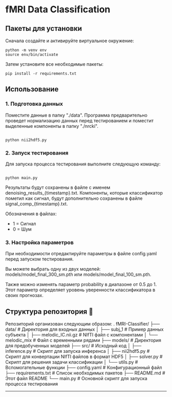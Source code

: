 # fMRI Data Classification

## Пакеты для установки

Сначала создайте и активируйте виртуальное окружение:

```
python -m venv env
source env/bin/activate
```
Затем установите все необходимые пакеты:
```
pip install -r requirements.txt
```
## Использование

### 1. Подготовка данных

Поместите данные в папку "./data".
Программа предварительно проведет нормализацию данных перед тестированием и поместит выделенные компоненты в папку "./nrcki".

```

python nii2hdf5.py

```

### 2. Запуск тестирования
Для запуска процесса тестирования выполните следующую команду:
```

python main.py

```
Результаты будут сохранены в файле с именем denoising_results_{timestamp}.txt. Компоненты, которые классификатор пометил как сигнал, будут дополнительно сохранены в файле signal_comp_{timestamp}.txt.

Обозначения в файлах:

* 1 = Сигнал
* 0 = Шум

### 3. Настройка параметров

При необходимости отредактируйте параметры в файле config.yaml перед запуском тестирования.

Вы можете выбрать одну из двух моделей: models/model_final_300_sm.pth или models/model_final_100_sm.pth.

Также можно изменять параметр probability в диапазоне от 0.5 до 1. Этот параметр определяет уровень уверенности классификатора в своих прогнозах.


## Структура репозитория 📁
Репозиторий организован следующим образом:
  .
  fMRI-Classifier/
  ├── data/                     # Директория для входных данных
  │   ├── subj_1                # Пример данных субъекта
  │       ├── melodic_IC.nii.gz # NIfTI файл с компонентами
  │       └── melodic_mix       # Файл с временными рядами
  ├── models/                   # Директория для предобученных моделей
  ├── src/                      # Исходный код
  │   ├── inference.py          # Скрипт для запуска инференса
  │   ├── nii2hdf5.py           # Скрипт для конвертации NIfTI файлов в формат HDF5
  │   ├── solver.py             # Скрипт для решения задачи классификации
  │   └── utils.py              # Вспомогательные функции
  ├── config.yaml               # Конфигурационный файл
  ├── requirements.txt          # Список необходимых пакетов
  ├── README.md                 # Этот файл README
  └── main.py                   # Основной скрипт для запуска процесса тестирования

---
